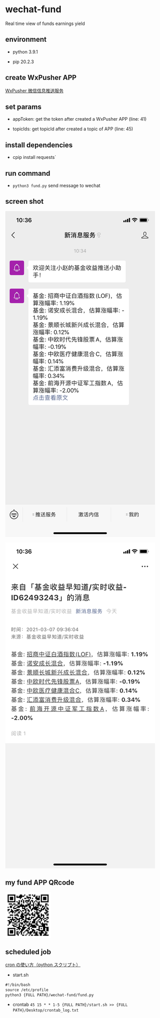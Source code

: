 # wechat-fund

Real time view of funds earnings yield

## environment

- python 3.9.1

- pip 20.2.3

## create WxPusher APP

[WxPusher 微信信息推送服务](https://wxpusher.zjiecode.com/admin/)

## set params

- appToken: get the token after created a WxPusher APP (line: 41)

- topicIds: get topicId after created a topic of APP (line: 45)

## install dependencies

- cpip install requests`

## run command

- `python3 fund.py` send message to wechat

## screen shot

![image](https://github.com/peepa857/wechat-fund/blob/master/image/wx-message.png)

![image](https://github.com/peepa857/wechat-fund/blob/master/image/message-detail.png)

## my fund APP QRcode

![image](https://github.com/peepa857/wechat-fund/blob/master/image/qrcode.png)

## scheduled job

[cron の使い方（python スクリプト）](https://qiita.com/saira/items/76a5538a6b2556f6b339)

- start.sh
```
#!/bin/bash
source /etc/profile
python3 {FULL PATH}/wechat-fund/fund.py
```
- crontab
`45 15 * * 1-5 {FULL PATH}/start.sh >> {FULL PATH}/Desktop/crontab_log.txt`
